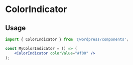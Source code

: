# ColorIndicator

## Usage

```jsx
import { ColorIndicator } from '@wordpress/components';

const MyColorIndicator = () => (
	<ColorIndicator colorValue="#f00" />
);
```
